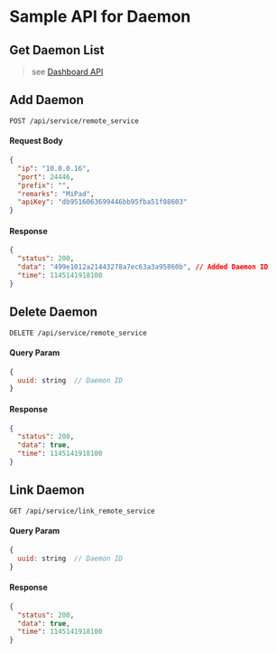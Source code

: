 # Sample API for Daemon

## Get Daemon List
> see [Dashboard API](./api_dashboard.md#get-overview-info)

## Add Daemon
```http
POST /api/service/remote_service
```

#### Request Body
```json
{
  "ip": "10.0.0.16",
  "port": 24446,
  "prefix": "",
  "remarks": "MiPad",
  "apiKey": "db9516063699446bb95fba51f08603"
}
```

#### Response
```json
{
  "status": 200,
  "data": "499e1012a21443278a7ec63a3a95860b", // Added Daemon ID
  "time": 1145141918100
}
```

## Delete Daemon
```http
DELETE /api/service/remote_service
```

#### Query Param
```js
{
  uuid: string  // Daemon ID
}
```

#### Response
```json
{
  "status": 200,
  "data": true,
  "time": 1145141918100
}
```

## Link Daemon
```http
GET /api/service/link_remote_service
```

#### Query Param
```js
{
  uuid: string  // Daemon ID
}
```

#### Response
```json
{
  "status": 200,
  "data": true,
  "time": 1145141918100
}
```